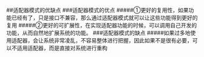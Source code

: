 ##适配器模式的优缺点
###适配器模式的优点
#####①更好的复用性，如果功能已经有了，只是接口不兼容，那么通过适配器模式就可以让这些功能得到更好的复用
#####②更好的可扩展性，在实现适配器功能的时候，可以调用自己开发的功能，从而自然地扩展系统的功能。
###适配器模式的缺点
#####如果过多地使用适配器，会让系统非常凌乱，不容易整体进行把握，因此如果不是很有必要，可以不适用适配器，而是直接对系统进行重构